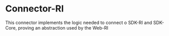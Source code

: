 # Connector-RI

This connector implements the logic needed to connect o SDK-RI and SDK-Core, proving an abstraction used by the Web-RI